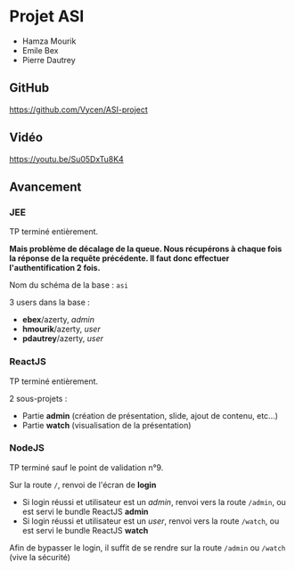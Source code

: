 # Projet ASI  
  
  * Hamza Mourik
  * Emile Bex
  * Pierre Dautrey

## GitHub
https://github.com/Vycen/ASI-project

## Vidéo

https://youtu.be/Su05DxTu8K4

## Avancement

### JEE
TP terminé entièrement.

**Mais problème de décalage de la queue. 
Nous récupérons à chaque fois la réponse de la requête précédente. 
Il faut donc effectuer l'authentification 2 fois.**

Nom du schéma de la base : `asi`

3 users dans la base :
  * **ebex**/azerty, *admin*
  * **hmourik**/azerty, *user*
  * **pdautrey**/azerty, *user*
  
  
### ReactJS

TP terminé entièrement.

2 sous-projets :
  * Partie **admin** (création de présentation, slide, ajout de contenu, etc...)
  * Partie **watch** (visualisation de la présentation)
  


### NodeJS
  
TP terminé sauf le point de validation n°9.
  
Sur la route `/`, renvoi de l'écran de **login**
  * Si login réussi et utilisateur est un *admin*, renvoi vers la route `/admin`, ou est servi le bundle ReactJS **admin**
  * Si login réussi et utilisateur est un *user*, renvoi vers la route `/watch`, ou est servi le bundle ReactJS **watch**

Afin de bypasser le login, il suffit de se rendre sur la route `/admin` ou `/watch` (vive la sécurité)



